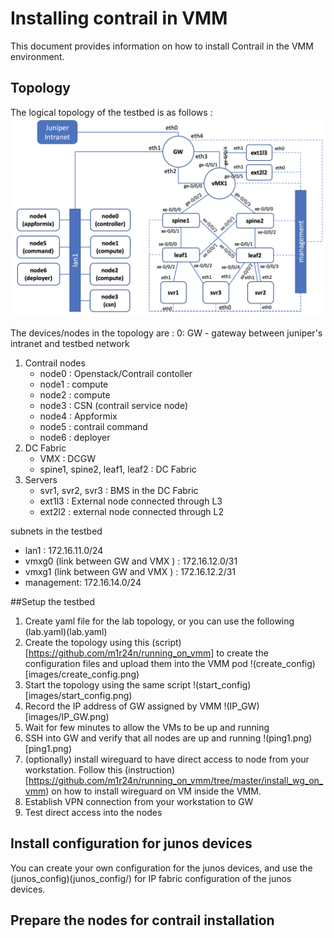 # Installing contrail in VMM
This document provides information on how to install Contrail in the VMM environment.

## Topology
The logical topology of the testbed is as follows :
![topology](images/topology.png)

The devices/nodes in the topology are :
0: GW
    - gateway between juniper's intranet and testbed network
1. Contrail nodes 
    - node0 : Openstack/Contrail contoller
    - node1 : compute
    - node2 : compute
    - node3 : CSN (contrail service node)
    - node4 : Appformix
    - node5 : contrail command
    - node6 : deployer
2. DC Fabric
    - VMX : DCGW
    - spine1, spine2, leaf1, leaf2 : DC Fabric
3. Servers
    - svr1, svr2, svr3 : BMS in the DC Fabric
    - ext1l3 : External node connected through L3
    - ext2l2 : external node connected through L2

subnets in the testbed
- lan1 : 172.16.11.0/24
- vmxg0 (link between GW and VMX ) : 172.16.12.0/31
- vmxg1 (link between GW and VMX ) : 172.16.12.2/31
- management: 172.16.14.0/24

##Setup the testbed
1. Create yaml file for the lab topology, or you can use the following (lab.yaml)(lab.yaml)
2. Create the topology using this (script)[https://github.com/m1r24n/running_on_vmm] to create the configuration files and upload them into the VMM pod
!(create_config)[images/create_config.png)
3. Start the topology using the same script
!(start_config)[images/start_config.png)
4. Record the IP address of GW assigned by VMM
!(IP_GW)[images/IP_GW.png)
5. Wait for few minutes to allow the VMs to be up and running
6. SSH into GW and verify that all nodes are up and running
!(ping1.png)[ping1.png)
7. (optionally) install wireguard to have direct access to node from your workstation. Follow this (instruction)[https://github.com/m1r24n/running_on_vmm/tree/master/install_wg_on_vmm) on how to install wireguard on VM inside the VMM.
8. Establish VPN connection from your workstation to GW
9. Test direct access into the nodes

## Install configuration for junos devices
You can create your own configuration for the junos devices, and use the (junos_config)(junos_config/) for IP fabric configuration of the junos devices.

## Prepare the nodes for contrail installation
